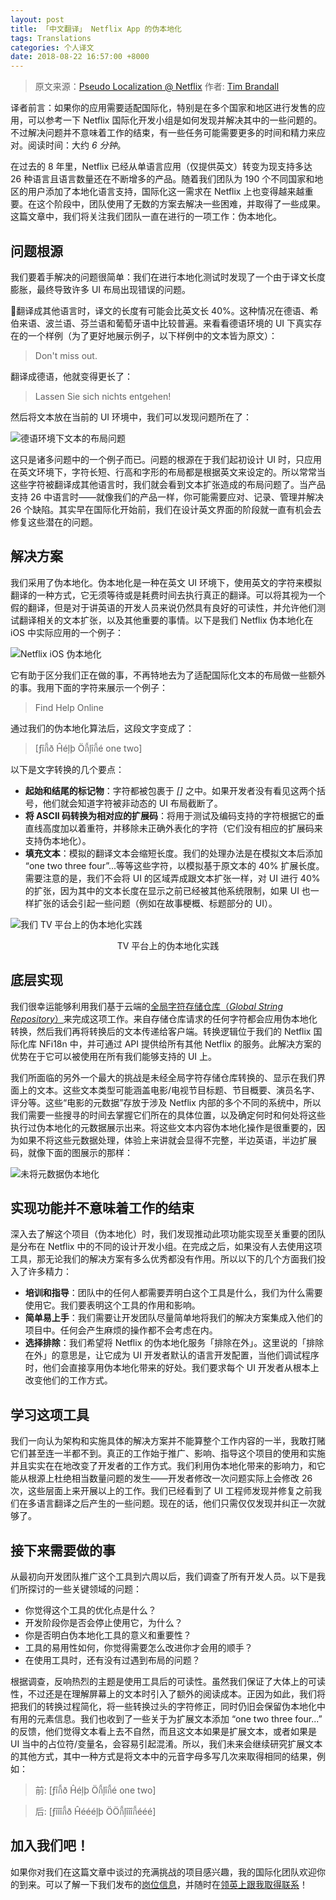 ```yaml
---
layout: post
title: 「中文翻译」 Netflix App 的伪本地化
tags: Translations
categories: 个人译文
date: 2018-08-22 16:57:00 +8000
---
```


> 原文来源：[Pseudo Localization @ Netflix](https://medium.com/netflix-techblog/pseudo-localization-netflix-12fff76fbcbe)
作者: [Tim Brandall](https://www.linkedin.com/in/timjbrandall/)

译者前言：如果你的应用需要适配国际化，特别是在多个国家和地区进行发售的应用，可以参考一下 Netflix 国际化开发小组是如何发现并解决其中的一些问题的。不过解决问题并不意味着工作的结束，有一些任务可能需要更多的时间和精力来应对。阅读时间：大约 *6 分钟*。 <!-- more -->

在过去的 8 年里，Netflix 已经从单语言应用（仅提供英文）转变为现支持多达 26 种语言且语言数量还在不断增多的产品。随着我们团队为 190 个不同国家和地区的用户添加了本地化语言支持，国际化这一需求在 Netflix 上也变得越来越重要。在这个阶段中，团队使用了无数的方案去解决一些困难，并取得了一些成果。这篇文章中，我们将关注我们团队一直在进行的一项工作：伪本地化。

## 问题根源

我们要着手解决的问题很简单：我们在进行本地化测试时发现了一个由于译文长度膨胀，最终导致许多 UI 布局出现错误的问题。

翻译成其他语言时，译文的长度有可能会比英文长 40%。这种情况在德语、希伯来语、波兰语、芬兰语和葡萄牙语中比较普遍。来看看德语环境的 UI 下真实存在的一个样例（为了更好地展示例子，以下样例中的文本皆为原文）：

> Don't miss out.

翻译成德语，他就变得更长了：

> Lassen Sie sich nichts entgehen!

然后将文本放在当前的 UI 环境中，我们可以发现问题所在了：

![德语环境下文本的布局问题](https://cdn-images-1.medium.com/max/1200/1*zb-D8CUoxR4FTjLo48CmSA.png)

这只是诸多问题中的一个例子而已。问题的根源在于我们起初设计 UI 时，只应用在英文环境下，字符长短、行高和字形的布局都是根据英文来设定的。所以常常当这些字符被翻译成其他语言时，我们就会看到文本扩张造成的布局问题了。当产品支持 26 中语言时——就像我们的产品一样，你可能需要应对、记录、管理并解决 26 个缺陷。其实早在国际化开始前，我们在设计英文界面的阶段就一直有机会去修复这些潜在的问题。

## 解决方案

我们采用了伪本地化。伪本地化是一种在英文 UI 环境下，使用英文的字符来模拟翻译的一种方式，它无须等待或是耗费时间去执行真正的翻译。可以将其视为一个假的翻译，但是对于讲英语的开发人员来说仍然具有良好的可读性，并允许他们测试翻译相关的文本扩张，以及其他重要的事情。以下是我们 Netflix 伪本地化在 iOS 中实际应用的一个例子：

![Netflix iOS 伪本地化](https://cdn-images-1.medium.com/max/1200/0*SYa-k-NrwGDbLVjU)

它有助于区分我们正在做的事，不再特地去为了适配国际化文本的布局做一些额外的事。我用下面的字符来展示一个例子：

> Find Help Online

通过我们的伪本地化算法后，这段文字变成了：

> [ƒîกี้ð Ĥéļþ Öกี้ļîกี้é one two]

以下是文字转换的几个要点：

* **起始和结尾的标记物**：字符都被包裹于 *[]* 之中。如果开发者没有看见这两个括号，他们就会知道字符被非动态的 UI 布局截断了。
* **将 ASCII 码转换为相对应的扩展码**：将用于测试及编码支持的字符根据它的垂直线高度加以着重符，并移除未正确外表化的字符（它们没有相应的扩展码来支持伪本地化）。
* **填充文本**：模拟的翻译文本会缩短长度。我们的处理办法是在模拟文本后添加 “one two three four”...等等这些字符，以模拟基于原文本的 40% 扩展长度。需要注意的是，我们不会将 UI 的区域弄成跟文本扩张一样，对 UI 进行 40% 的扩张，因为其中的文本长度在显示之前已经被其他系统限制，如果 UI 也一样扩张的话会引起一些问题（例如在故事梗概、标题部分的 UI）。

![我们 TV 平台上的伪本地化实践](https://cdn-images-1.medium.com/max/1200/0*i_Q-AAgLlg855LDL)
<center>TV 平台上的伪本地化实践</center>

## 底层实现

我们很幸运能够利用我们基于云端的[全局字符存储仓库（*Global String Repository*）](https://medium.com/netflix-techblog/localization-technologies-at-netflix-d033e7b13cf)来完成这项工作。来自存储仓库请求的任何字符都会应用伪本地化转换，然后我们再将转换后的文本传递给客户端。转换逻辑位于我们的 Netflix 国际化库 NFi18n 中，并可通过 API 提供给所有其他 Netflix 的服务。此解决方案的优势在于它可以被使用在所有我们能够支持的 UI 上。

我们所面临的另外一个最大的挑战是未经全局字符存储仓库转换的、显示在我们界面上的文本。这些文本类型可能涵盖电影/电视节目标题、节目概要、演员名字、评分等。这些“电影的元数据”存放于涉及 Netflix 内部的多个不同的系统中，所以我们需要一些搜寻的时间去掌握它们所在的具体位置，以及确定何时和何处将这些执行过伪本地化的元数据展示出来。将这些文本内容伪本地化操作是很重要的，因为如果不将这些元数据处理，体验上来讲就会显得不完整，半边英语，半边扩展码，就像下面的图展示的那样：

![未将元数据伪本地化](https://cdn-images-1.medium.com/max/1200/1*BxBSAb3Kgt3iLasLm_-Pbg.png)

## 实现功能并不意味着工作的结束

深入去了解这个项目（伪本地化）时，我们发现推动此项功能实现至关重要的团队是分布在 Netflix 中的不同的设计开发小组。在完成之后，如果没有人去使用这项工具，那无论我们的解决方案有多么优秀都没有作用。所以以下的几个方面我们投入了许多精力：

* **培训和指导**：团队中的任何人都需要弄明白这个工具是什么，我们为什么需要使用它。我们要表明这个工具的作用和影响。
* **简单易上手**：我们需要让开发团队尽量简单地将我们的解决方案集成入他们的项目中。任何会产生麻烦的操作都不会考虑在内。
* **选择排除**：我们希望将 Netflix 的伪本地化服务「排除在外」。这里说的「排除在外」的意思是，让它成为 UI 开发者默认的语言开发配置，当他们调试程序时，他们会直接享用伪本地化带来的好处。我们要求每个 UI 开发者从根本上改变他们的工作方式。

## 学习这项工具

我们一向认为架构和实施具体的解决方案并不能算整个工作内容的一半，我敢打赌它们甚至连一半都不到。真正的工作始于推广、影响、指导这个项目的使用和实施并且实实在在地改变了开发者的工作方式。我们利用伪本地化带来的影响力，和它能从根源上杜绝相当数量问题的发生——开发者修改一次问题实际上会修改 26 次，这些层面上来开展以上的工作。我们已经看到了 UI 工程师发现并修复之前我们在多语言翻译之后产生的一些问题。现在的话，他们只需仅仅发现并纠正一次就够了。

## 接下来需要做的事

从最初向开发团队推广这个工具到六周以后，我们调查了所有开发人员。以下是我们所探讨的一些关键领域的问题：

* 你觉得这个工具的优化点是什么？
* 开发阶段你是否会停止使用它，为什么？
* 你是否明白伪本地化工具的意义和重要性？
* 工具的易用性如何，你觉得需要怎么改进你才会用的顺手？
* 在使用工具时，还有没有过遇到布局的问题？

根据调查，反响热烈的主题是使用工具后的可读性。虽然我们保证了大体上的可读性，不过还是在理解屏幕上的文本时引入了额外的阅读成本。正因为如此，我们将把我们的转换过程简化，将一些转换过头的字符修正，同时仍旧会保留伪本地化中有用的元素信息。我们也收到了一些关于为扩展文本添加 “one two three four...” 的反馈，他们觉得文本看上去不自然，而且这文本如果是扩展文本，或者如果是 UI 当中的占位符/变量名，会容易引起混淆。所以，我们未来会继续研究扩展文本的其他方式，其中一种方式是将文本中的元音字母多写几次来取得相同的结果，例如：

> 前: [ƒîกี้ð Ĥéļþ Öกี้ļîกี้é one two]

> 后: [ƒîîîกี้ð Ĥéééļþ ÖÖกี้ļîîîกี้ééé]

## 加入我们吧！

如果你对我们在这篇文章中谈过的充满挑战的项目感兴趣，我的国际化团队欢迎你的到来。可以了解一下我们发布的[岗位信息](https://jobs.netflix.com/jobs/864891)，并随时在[领英上跟我取得联系](https://www.linkedin.com/in/timjbrandall/)！